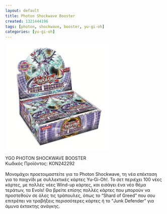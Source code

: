```yaml
---
layout: default
title: Photon Shockwave Booster
created: 1321444196
tags: [photon, shockwave, booster, yu-gi-oh]
categories: [yu-gi-oh]
---
```

<p class="rtecenter">
	<img alt="" src="/assets/images/YGO-PHOTON-SHOCKWAVE-BOOSTER-enlarge.jpg" style="width: 329px; height: 338px;" /></p>
<p>
	<span class="text01">YGO PHOTON SHOCKWAVE BOOSTER</span><br />
	&Kappa;&omega;&delta;&iota;&kappa;ό&sigmaf; &Pi;&rho;&omicron;ϊό&nu;&tau;&omicron;&sigmaf;: KON242292<br />
	<br />
	&Mu;&omicron;&nu;&omicron;&mu;ά&chi;&omicron;&iota; &pi;&rho;&omicron;&epsilon;&tau;&omicron;&iota;&mu;&alpha;&sigma;&tau;&epsilon;ί&tau;&epsilon; &gamma;&iota;&alpha; &tau;&omicron; Photon Shockwave, &tau;&eta; &nu;έ&alpha; &epsilon;&pi;έ&kappa;&tau;&alpha;&sigma;&eta; &gamma;&iota;&alpha; &tau;&omicron; &pi;&alpha;&iota;&chi;&nu;ί&delta;&iota; &mu;&epsilon; &sigma;&upsilon;&lambda;&lambda;&epsilon;&kappa;&tau;&iota;&kappa;έ&sigmaf; &kappa;ά&rho;&tau;&epsilon;&sigmaf; Yu-Gi-Oh!. &Tau;&omicron; &sigma;&epsilon;&tau; &pi;&epsilon;&rho;&iota;έ&chi;&epsilon;&iota; 100 &nu;έ&epsilon;&sigmaf; &kappa;ά&rho;&tau;&epsilon;&sigmaf;, &mu;&epsilon; &pi;&omicron;&lambda;&lambda;έ&sigmaf; &nu;έ&epsilon;&sigmaf; Wind-up &kappa;ά&rho;&tau;&epsilon;&sigmaf;, &kappa;&alpha;&iota; &epsilon;&iota;&sigma;ά&gamma;&epsilon;&iota; έ&nu;&alpha; &nu;έ&omicron; &theta;έ&mu;&alpha; &tau;&epsilon;&rho;ά&tau;&omega;&nu;, &tau;&alpha; Evols! &Theta;&alpha; &beta;&rho;&epsilon;ί&tau;&epsilon; &epsilon;&pi;ί&sigma;&eta;&sigmaf; &pi;&omicron;&lambda;&lambda;έ&sigmaf; &kappa;ά&rho;&tau;&epsilon;&sigmaf; &pi;&omicron;&upsilon; &mu;&pi;&omicron;&rho;&omicron;ύ&nu; &nu;&alpha; &pi;&rho;&omicron;&sigma;&tau;&epsilon;&theta;&omicron;ύ&nu; &sigma;&epsilon; ό&lambda;&epsilon;&sigmaf; &tau;&iota;&sigmaf; &tau;&rho;ά&pi;&omicron;&upsilon;&lambda;&epsilon;&sigmaf;, ό&pi;&omega;&sigmaf; &tau;&omicron; &ldquo;Shard of Greed&rdquo; &pi;&omicron;&upsilon; &sigma;&omicron;&upsilon; &epsilon;&pi;&iota;&tau;&rho;έ&pi;&epsilon;&iota; &nu;&alpha; &tau;&rho;&alpha;&beta;ή&xi;&epsilon;&iota;&sigmaf; &pi;&epsilon;&rho;&iota;&sigma;&sigma;ό&tau;&epsilon;&rho;&epsilon;&sigmaf; &kappa;ά&rho;&tau;&epsilon;&sigmaf; ή &tau;&omicron; &ldquo;Junk Defender&rdquo; &gamma;&iota;&alpha; ά&mu;&upsilon;&nu;&alpha; έ&kappa;&tau;&alpha;&kappa;&tau;&eta;&sigmaf; &alpha;&nu;ά&gamma;&kappa;&eta;&sigmaf;.</p>
